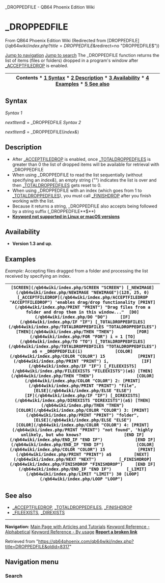 


\_DROPPEDFILE - QB64 Phoenix Edition Wiki








# \_DROPPEDFILE



From QB64 Phoenix Edition Wiki
(Redirected from [DROPPEDFILE$](/qb64wiki/index.php?title=DROPPEDFILE$&redirect=no "DROPPEDFILE$"))


[Jump to navigation](#mw-head)
[Jump to search](#searchInput)
The \_DROPPEDFILE function returns the list of items (files or folders) dropped in a program's window after [\_ACCEPTFILEDROP](/qb64wiki/index.php/ACCEPTFILEDROP "ACCEPTFILEDROP") is enabled.


  






| Contents * [1 Syntax](#Syntax) * [2 Description](#Description) * [3 Availability](#Availability) * [4 Examples](#Examples) * [5 See also](#See_also) |
| --- |


## Syntax


*Syntax 1*



*nextItem$* = \_DROPPEDFILE
*Syntax 2*



*nextItem$* = \_DROPPEDFILE(*index&*)
  




## Description


* After [\_ACCEPTFILEDROP](/qb64wiki/index.php/ACCEPTFILEDROP "ACCEPTFILEDROP") is enabled, once [\_TOTALDROPPEDFILES](/qb64wiki/index.php/TOTALDROPPEDFILES "TOTALDROPPEDFILES") is greater than 0 the list of dropped items will be available for retrieval with \_DROPPEDFILE
* When using \_DROPPEDFILE to read the list sequentially (without specifying an *index&*), an empty string ("") indicates the list is over and then [\_TOTALDROPPEDFILES](/qb64wiki/index.php/TOTALDROPPEDFILES "TOTALDROPPEDFILES") gets reset to 0.
* When using \_DROPPEDFILE with an index (which goes from 1 to [\_TOTALDROPPEDFILES](/qb64wiki/index.php/TOTALDROPPEDFILES "TOTALDROPPEDFILES")), you must call [\_FINISHDROP](/qb64wiki/index.php/FINISHDROP "FINISHDROP") after you finish working with the list.
* Because it returns a string, \_DROPPEDFILE also accepts being followed by a string suffix (\_DROPPEDFILE**$**)
* **[Keyword not supported in Linux or macOS versions](/qb64wiki/index.php/Keywords_currently_not_supported_by_QB64#Keywords_not_supported_in_Linux_or_macOS_versions "Keywords currently not supported by QB64")**


  




## Availability


* **Version 1.3 and up**.


  




## Examples


*Example:* Accepting files dragged from a folder and processing the list received by specifying an index.





| ``` [SCREEN](/qb64wiki/index.php/SCREEN "SCREEN") [_NEWIMAGE](/qb64wiki/index.php/NEWIMAGE "NEWIMAGE")(128, 25, 0)  [_ACCEPTFILEDROP](/qb64wiki/index.php/ACCEPTFILEDROP "ACCEPTFILEDROP") 'enables drag/drop functionality [PRINT](/qb64wiki/index.php/PRINT "PRINT") "Drag files from a folder and drop them in this window..."  [DO](/qb64wiki/index.php/DO "DO")     [IF](/qb64wiki/index.php/IF "IF") [_TOTALDROPPEDFILES](/qb64wiki/index.php/TOTALDROPPEDFILES "TOTALDROPPEDFILES") [THEN](/qb64wiki/index.php/THEN "THEN")         [FOR](/qb64wiki/index.php/FOR "FOR") i = 1 [TO](/qb64wiki/index.php/TO "TO") [_TOTALDROPPEDFILES](/qb64wiki/index.php/TOTALDROPPEDFILES "TOTALDROPPEDFILES")             a$ = _DROPPEDFILE(i)             [COLOR](/qb64wiki/index.php/COLOR "COLOR") 15             [PRINT](/qb64wiki/index.php/PRINT "PRINT") i,             [IF](/qb64wiki/index.php/IF "IF") [_FILEEXISTS](/qb64wiki/index.php/FILEEXISTS "FILEEXISTS")(a$) [THEN](/qb64wiki/index.php/THEN "THEN")                 [COLOR](/qb64wiki/index.php/COLOR "COLOR") 2: [PRINT](/qb64wiki/index.php/PRINT "PRINT") "file",             [ELSE](/qb64wiki/index.php/ELSE "ELSE")                 [IF](/qb64wiki/index.php/IF "IF") [_DIREXISTS](/qb64wiki/index.php/DIREXISTS "DIREXISTS")(a$) [THEN](/qb64wiki/index.php/THEN "THEN")                     [COLOR](/qb64wiki/index.php/COLOR "COLOR") 3: [PRINT](/qb64wiki/index.php/PRINT "PRINT") "folder",                 [ELSE](/qb64wiki/index.php/ELSE "ELSE")                     [COLOR](/qb64wiki/index.php/COLOR "COLOR") 4: [PRINT](/qb64wiki/index.php/PRINT "PRINT") "not found", 'highly unlikely, but who knows?                 [END IF](/qb64wiki/index.php/END_IF "END IF")             [END IF](/qb64wiki/index.php/END_IF "END IF")             [COLOR](/qb64wiki/index.php/COLOR "COLOR") 15             [PRINT](/qb64wiki/index.php/PRINT "PRINT") a$         [NEXT](/qb64wiki/index.php/NEXT "NEXT")         [_FINISHDROP](/qb64wiki/index.php/FINISHDROP "FINISHDROP")     [END IF](/qb64wiki/index.php/END_IF "END IF")      [_LIMIT](/qb64wiki/index.php/LIMIT "LIMIT") 30 [LOOP](/qb64wiki/index.php/LOOP "LOOP")  ``` |
| --- |


  




## See also


* [\_ACCEPTFILEDROP](/qb64wiki/index.php/ACCEPTFILEDROP "ACCEPTFILEDROP"), [\_TOTALDROPPEDFILES](/qb64wiki/index.php/TOTALDROPPEDFILES "TOTALDROPPEDFILES"), [\_FINISHDROP](/qb64wiki/index.php/FINISHDROP "FINISHDROP")
* [\_FILEEXISTS](/qb64wiki/index.php/FILEEXISTS "FILEEXISTS"), [\_DIREXISTS](/qb64wiki/index.php/DIREXISTS "DIREXISTS")


  






---


**Navigation:**
[Main Page with Articles and Tutorials](/qb64wiki/index.php/Main_Page "Main Page")
[Keyword Reference - Alphabetical](/qb64wiki/index.php/Keyword_Reference_-_Alphabetical "Keyword Reference - Alphabetical")
[Keyword Reference - By usage](/qb64wiki/index.php/Keyword_Reference_-_By_usage "Keyword Reference - By usage")
**[Report a broken link](https://qb64phoenix.com/forum/showthread.php?tid=2800)**  





Retrieved from "<https://qb64phoenix.com/qb64wiki/index.php?title=DROPPEDFILE&oldid=8317>"




## Navigation menu








### Search





















